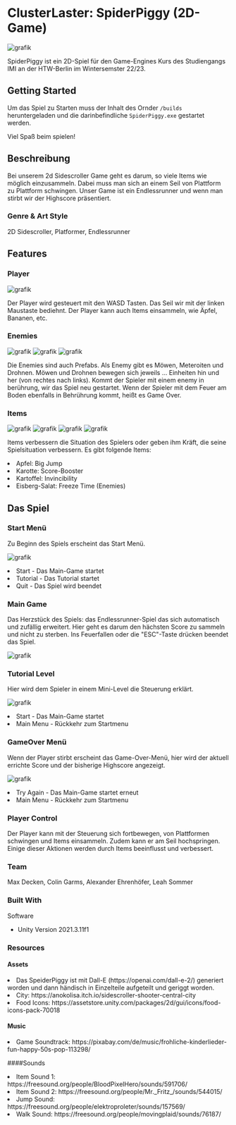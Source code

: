 # ClusterLaster: SpiderPiggy (2D-Game)

![grafik](https://user-images.githubusercontent.com/68195151/204778098-4c82c344-cbff-46c5-904b-d62e8e8b495b.png)

SpiderPiggy ist ein 2D-Spiel für den Game-Engines Kurs des Studiengangs IMI an der HTW-Berlin im Wintersemster 22/23.

## Getting Started

Um das Spiel zu Starten muss der Inhalt des Ornder <code>/builds</code> heruntergeladen und die darinbefindliche <code>SpiderPiggy.exe</code> gestartet werden.

Viel Spaß beim spielen!

## Beschreibung

Bei unserem 2d Sidescroller Game geht es darum, so viele Items wie möglich einzusammeln. 
Dabei muss man sich an einem Seil von Plattform zu Plattform schwingen.
Unser Game ist ein Endlessrunner und wenn man stirbt wir der Highscore präsentiert.  

### Genre & Art Style
2D Sidescroller, Platformer, Endlessrunner

## Features

### Player 

![grafik](https://user-images.githubusercontent.com/68195151/204776815-ca0aeb79-7d34-4dd1-b47d-fa2b945a79e1.png)

Der Player wird gesteuert mit den WASD Tasten.
Das Seil wir mit der linken Maustaste bediehnt.
Der Player kann auch Items einsammeln, wie Äpfel, Bananen, etc.

### Enemies

![grafik](https://user-images.githubusercontent.com/68195151/204775489-708f0707-4a34-4570-8792-e16182840c60.png)
![grafik](https://user-images.githubusercontent.com/68195151/204775565-9ffbdd2f-44c8-4dda-939e-d7eb67d3dab3.png)
![grafik](https://user-images.githubusercontent.com/68195151/204775640-d0ee9742-5993-43a2-a358-1482e8fc1342.png)

Die Enemies sind auch Prefabs.
Als Enemy gibt es Möwen, Meteroiten und Drohnen.
Möwen und Drohnen bewegen sich jeweils ... Einheiten hin und her (von rechtes nach links). Kommt der Spieler mit einem enemy in berührung, wir das Spiel neu gestartet. 
Wenn der Spieler mit dem Feuer am Boden ebenfalls in Behrührung kommt, heißt es Game Over. 


### Items

![grafik](https://user-images.githubusercontent.com/68195151/204774707-73f6fe58-cee0-4189-9d37-99d61bf89ab1.png)
![grafik](https://user-images.githubusercontent.com/68195151/204774828-f3600416-28d2-432b-a836-31d4d1a15424.png)
![grafik](https://user-images.githubusercontent.com/68195151/204774898-c2cc9ace-4180-43e4-8795-dad5fa8c67a3.png)
![grafik](https://user-images.githubusercontent.com/68195151/204774956-ce681d24-d380-46da-9d64-77da423eb273.png)

Items verbessern die Situation des Spielers oder geben ihm Kräft, die seine Spielsituation verbessern.
Es gibt folgende Items:

<li>Apfel: Big Jump</li>
<li>Karotte: Score-Booster</li>
<li>Kartoffel: Invincibility</li>
<li>Eisberg-Salat: Freeze Time (Enemies)</li>


## Das Spiel

### Start Menü

Zu Beginn des Spiels erscheint das Start Menü.

![grafik](https://user-images.githubusercontent.com/68195151/204773267-c47d8269-983f-46c3-b9e8-942706275c5d.png)

<li>Start - Das Main-Game startet</li>
<li>Tutorial - Das Tutorial startet</li>
<li>Quit - Das Spiel wird beendet</li>

### Main Game

Das Herzstück des Spiels: das Endlessrunner-Spiel das sich automatisch und zufällig erweitert. Hier geht es darum den hächsten Score zu sammeln und nicht zu sterben. Ins Feuerfallen oder die "ESC"-Taste drücken beendet das Spiel.

![grafik](https://user-images.githubusercontent.com/68195151/204773527-6bc8183b-45e2-4b4e-9ac0-7c0713c0336a.png)

### Tutorial Level

Hier wird dem Spieler in einem Mini-Level die Steuerung erklärt.

![grafik](https://user-images.githubusercontent.com/68195151/204773624-5a265ff2-d1e3-41eb-98a6-0679afb37178.png)

<li>Start - Das Main-Game startet</li>
<li>Main Menu - Rückkehr zum Startmenu</li>


### GameOver Menü 

Wenn der Player stirbt erscheint das Game-Over-Menü, hier wird der aktuell errichte Score und der bisherige Highscore angezeigt.

![grafik](https://user-images.githubusercontent.com/68195151/204773755-0328c6cf-c544-4e68-b3a7-a1408735b4ab.png)

<li>Try Again - Das Main-Game startet erneut</li>
<li>Main Menu - Rückkehr zum Startmenu</li>

### Player Control

Der Player kann mit der Steuerung sich fortbewegen, von Plattformen schwingen und Items einsammeln. Zudem kann er am Seil hochspringen. Einige dieser Aktionen werden durch Items beeinflusst und verbessert.

### Team
Max Decken, Colin Garms, Alexander Ehrenhöfer, Leah Sommer

### Built With
Software
* Unity Version 2021.3.11f1

### Resources
#### Assets
<li>Das SpeiderPiggy ist mit Dall-E (https://openai.com/dall-e-2/) generiert worden und dann händisch in Einzelteile aufgeteilt und geriggt worden.</li>
<li>City: https://anokolisa.itch.io/sidescroller-shooter-central-city</li>
<li>Food Icons: https://assetstore.unity.com/packages/2d/gui/icons/food-icons-pack-70018</li>

#### Music
<li>Game Soundtrack: https://pixabay.com/de/music/frohliche-kinderlieder-fun-happy-50s-pop-113298/</li>

####Sounds
<li>Item Sound 1: https://freesound.org/people/BloodPixelHero/sounds/591706/</li>
<li>Item Sound 2: https://freesound.org/people/Mr._Fritz_/sounds/544015/</li>
<li>Jump Sound: https://freesound.org/people/elektroproleter/sounds/157569/</li>
<li>Walk Sound: https://freesound.org/people/movingplaid/sounds/76187/</li>
